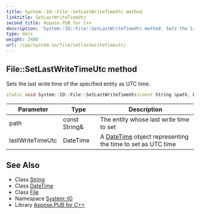 ```yaml
---
title: System::IO::File::SetLastWriteTimeUtc method
linktitle: SetLastWriteTimeUtc
second_title: Aspose.PUB for C++
description: 'System::IO::File::SetLastWriteTimeUtc method. Sets the last write time of the specified entity as UTC time in C++.'
type: docs
weight: 3400
url: /cpp/system.io/file/setlastwritetimeutc/
---
```

## File::SetLastWriteTimeUtc method


Sets the last write time of the specified entity as UTC time.

```cpp
static void System::IO::File::SetLastWriteTimeUtc(const String &path, DateTime lastWriteTimeUtc)
```


| Parameter | Type | Description |
| --- | --- | --- |
| path | const String\& | The entity whose last write time to set |
| lastWriteTimeUtc | DateTime | A [DateTime](../../../system/datetime/) object representing the time to set as UTC time |

## See Also

* Class [String](../../../system/string/)
* Class [DateTime](../../../system/datetime/)
* Class [File](../)
* Namespace [System::IO](../../)
* Library [Aspose.PUB for C++](../../../)
